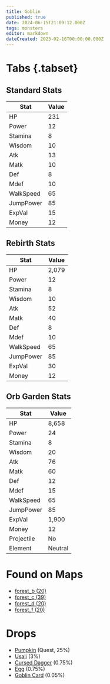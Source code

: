 ```yaml
---
title: Goblin
published: true
date: 2024-06-15T21:09:12.000Z
tags: monsters
editor: markdown
dateCreated: 2023-02-16T00:00:00.000Z
---
```


# Tabs {.tabset}

## Standard Stats

|Stat|Value|
|-|-|
|HP|231|
|Power|12|
|Stamina|8|
|Wisdom|10|
|Atk|13|
|Matk|10|
|Def|8|
|Mdef|10|
|WalkSpeed|65|
|JumpPower|85|
|ExpVal|15|
|Money|12|
## Rebirth Stats

|Stat|Value|
|-|-|
|HP|2,079|
|Power|12|
|Stamina|8|
|Wisdom|10|
|Atk|52|
|Matk|40|
|Def|8|
|Mdef|10|
|WalkSpeed|65|
|JumpPower|85|
|ExpVal|30|
|Money|12|
## Orb Garden Stats

|Stat|Value|
|-|-|
|HP|8,658|
|Power|24|
|Stamina|8|
|Wisdom|20|
|Atk|76|
|Matk|60|
|Def|12|
|Mdef|15|
|WalkSpeed|65|
|JumpPower|85|
|ExpVal|1,900|
|Money|12|
|Projectile|No|
|Element|Neutral|

# Found on Maps
 * [forest_b (20)](/maps/forest_b)
 * [forest_c (39)](/maps/forest_c)
 * [forest_d (20)](/maps/forest_d)
 * [forest_f (20)](/maps/forest_f)

# Drops
 * [Pumpkin](/items/pumpkin) (Quest, 25%)
 * [Usali](/items/usali) (3%)
 * [Cursed Dagger](/items/cursed-dagger) (0.75%)
 * [Egg](/items/egg) (0.75%)
 * [Goblin Card](/items/goblin-card) (0.05%)
